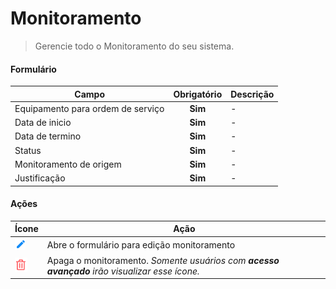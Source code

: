 # Monitoramento

> Gerencie todo o Monitoramento do seu sistema.

#### Formulário

| Campo                             | Obrigatório | Descrição |
| --------------------------------- | :---------: | --------- |
| Equipamento para ordem de serviço |   **Sim**   | -         |
| Data de inicio                    |   **Sim**   | -         |
| Data de termino                   |   **Sim**   | -         |
| Status                            |   **Sim**   | -         |
| Monitoramento de origem           |   **Sim**   | -         |
| Justificação                      |   **Sim**   | -         |

#### Ações

| Ícone                                  | Ação                                                                                          |
| -------------------------------------- | --------------------------------------------------------------------------------------------- |
| ![logo](../../assets/icons/Pencil.png) | Abre o formulário para edição monitoramento                                                   |
| ![logo](../../assets/icons/Trash.png)  | Apaga o monitoramento. _Somente usuários com **acesso avançado** irão visualizar esse ícone._ |
